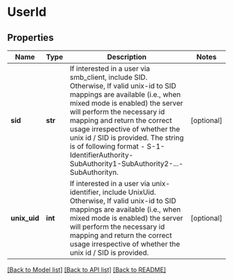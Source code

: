 # UserId

## Properties
Name | Type | Description | Notes
------------ | ------------- | ------------- | -------------
**sid** | **str** | If interested in a user via smb_client, include SID. Otherwise, If valid unix-id to SID mappings are available (i.e., when mixed mode is enabled) the server will perform the necessary id mapping and return the correct usage irrespective of whether the unix id / SID is provided. The string is of following format - S-1-IdentifierAuthority-SubAuthority1-SubAuthority2-...-SubAuthorityn. | [optional] 
**unix_uid** | **int** | If interested in a user via unix-identifier, include UnixUid. Otherwise, If valid unix-id to SID mappings are available (i.e., when mixed mode is enabled) the server will perform the necessary id mapping and return the correct usage irrespective of whether the unix id / SID is provided. | [optional] 

[[Back to Model list]](../README.md#documentation-for-models) [[Back to API list]](../README.md#documentation-for-api-endpoints) [[Back to README]](../README.md)


